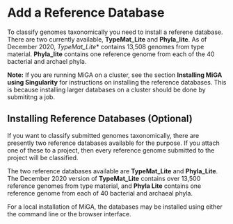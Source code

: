 # Add a Reference Database

To classify genomes taxonomically you need to install a referene database. There are two currently available, **TypeMat_Lite** and **Phyla_lite**. As of December 2020, *TypeMat_Lite** contains 13,508  genomes from type material. **Phyla_lite** contains one reference genome from each of the 40 bacterial and archael phyla.  

**Note:** If you are running MiGA on a cluster, see the section **Installing MiGA using Singularity** for instructions on installing the reference databases. This is because installing larger databases on a cluster should be done by submititng a job.  

## Installing Reference Databases (Optional)

If you want to classify submitted genomes taxonomically, there are presently two reference databases available for the purpose. If you attach one of these to a project, then every reference genome submitted to the project will be classified.

The two reference databases available are **TypeMat_Lite** and **Phyla_Lite**. The December 2020 version of **TypeMat_Lite** contains over 13,500 reference genomes from type material, and **Phyla Lite** contains one reference genome from each of 40 bacterial and archaeal phyla. 

For a local installation of MiGA, the databases may be installed using either the command line or the browser interface.  
